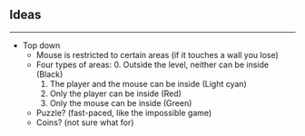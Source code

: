 ## Ideas
---
- Top down
    - Mouse is restricted to certain areas (if it touches a wall you lose)
    - Four types of areas:
        0. Outside the level, neither can be inside         (Black)
        1. The player and the mouse can be inside           (Light cyan)
        2. Only the player can be inside                    (Red)
        3. Only the mouse can be inside                     (Green)
    - Puzzle? (fast-paced, like the impossible game)
    - Coins? (not sure what for)
    
